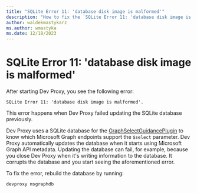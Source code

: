 ```yaml
---
title: "SQLite Error 11: 'database disk image is malformed'"
description: "How to fix the `SQLite Error 11: 'database disk image is malformed'` error"
author: waldekmastykarz
ms.author: wmastyka
ms.date: 12/18/2023
---
```


# SQLite Error 11: 'database disk image is malformed'

After starting Dev Proxy, you see the following error:

```text
SQLite Error 11: 'database disk image is malformed'.
```

This error happens when Dev Proxy failed updating the SQLite database previously.

Dev Proxy uses a SQLite database for the [GraphSelectGuidancePlugin](../technical-reference/graphselectguidanceplugin.md) to know which Microsoft Graph endpoints support the `$select` parameter. Dev Proxy automatically updates the database when it starts using Microsoft Graph API metadata. Updating the database can fail, for example,  because you close Dev Proxy when it's writing information to the database. It corrupts the database and you start seeing the aforementioned error.

To fix the error, rebuild the database by running:

```sh
devproxy msgraphdb
```

